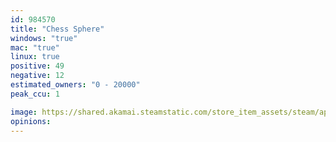 ```yaml
---
id: 984570
title: "Chess Sphere"
windows: "true"
mac: "true"
linux: true
positive: 49
negative: 12
estimated_owners: "0 - 20000"
peak_ccu: 1

image: https://shared.akamai.steamstatic.com/store_item_assets/steam/apps/984570/header.jpg?t=1674258591
opinions:
---
```


